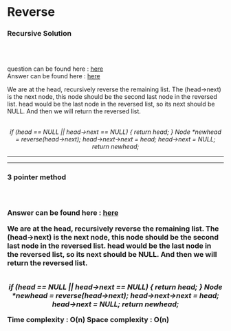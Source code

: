 # Reverse

<h3>Recursive Solution</h3><br><br>

question can be found here : <a href="https://github.com/dscnsec/DSC-NSEC-Algorithms/blob/master/5.%20Linked%20List/reverse/reverse.md"> here </a> <br>
Answer can be found here : <a href="https://github.com/dscnsec/DSC-NSEC-Algorithms/blob/master/5.%20Linked%20List/reverse/reverse(linkedlist_recursive)_chalti.cpp">here </a><br>

We are at the head, recursively reverse the remaining list.
The (head->next) is the next node, this node should be the second last node
in the reversed list. head would be the last node in the reversed list, so its
next should be NULL. And then we will return the reversed list.
<br>
<br>
<p align="center"><i>
if (head == NULL || head->next == NULL)
    {
        return head;
    }
    Node *newhead = reverse(head->next);
    head->next->next = head;
    head->next = NULL;
    return newhead;
</i><p>
<hr><hr>
<h3>3 pointer method<h3><br><br>
Answer can be found here : <a href="https://github.com/dscnsec/DSC-NSEC-Algorithms/blob/master/5.%20Linked%20List/reverse/reverse(linkedlist_3P)_chalti.cpp">here </a><br>

We are at the head, recursively reverse the remaining list.
The (head->next) is the next node, this node should be the second last node
in the reversed list. head would be the last node in the reversed list, so its
next should be NULL. And then we will return the reversed list.
<br>
<br>
<p align="center"><i>
  if (head == NULL || head->next == NULL)
    {
        return head;
    }
    Node *newhead = reverse(head->next);
    head->next->next = head;
    head->next = NULL;
    return newhead;
</i><p>

Time complexity : O(n)
Space complexity : O(n)